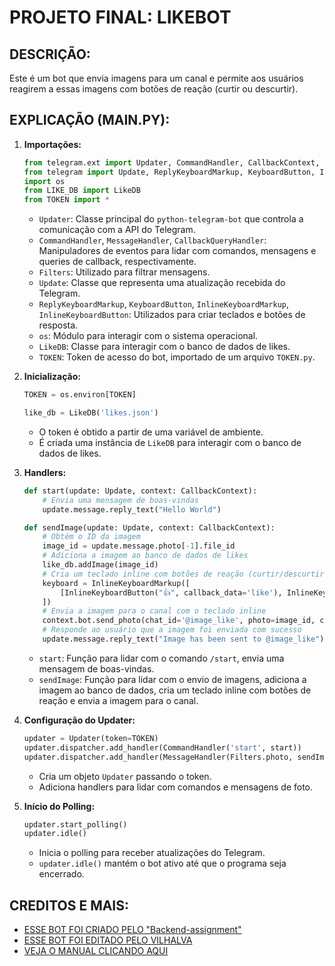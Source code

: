 # PROJETO FINAL: LIKEBOT
## DESCRIÇÃO:
Este é um bot que envia imagens para um canal e permite aos usuários reagirem a essas imagens com botões de reação (curtir ou descurtir).

## EXPLICAÇÃO (MAIN.PY):
1. **Importações:**
   ```python
   from telegram.ext import Updater, CommandHandler, CallbackContext, MessageHandler, Filters, CallbackQueryHandler
   from telegram import Update, ReplyKeyboardMarkup, KeyboardButton, InlineKeyboardMarkup, InlineKeyboardButton
   import os
   from LIKE_DB import LikeDB
   from TOKEN import *
   ```
   - `Updater`: Classe principal do `python-telegram-bot` que controla a comunicação com a API do Telegram.
   - `CommandHandler`, `MessageHandler`, `CallbackQueryHandler`: Manipuladores de eventos para lidar com comandos, mensagens e queries de callback, respectivamente.
   - `Filters`: Utilizado para filtrar mensagens.
   - `Update`: Classe que representa uma atualização recebida do Telegram.
   - `ReplyKeyboardMarkup`, `KeyboardButton`, `InlineKeyboardMarkup`, `InlineKeyboardButton`: Utilizados para criar teclados e botões de resposta.
   - `os`: Módulo para interagir com o sistema operacional.
   - `LikeDB`: Classe para interagir com o banco de dados de likes.
   - `TOKEN`: Token de acesso do bot, importado de um arquivo `TOKEN.py`.

2. **Inicialização:**
   ```python
   TOKEN = os.environ[TOKEN]

   like_db = LikeDB('likes.json')
   ```
   - O token é obtido a partir de uma variável de ambiente.
   - É criada uma instância de `LikeDB` para interagir com o banco de dados de likes.

3. **Handlers:**
   ```python
   def start(update: Update, context: CallbackContext):
       # Envia uma mensagem de boas-vindas
       update.message.reply_text("Hello World")

   def sendImage(update: Update, context: CallbackContext):
       # Obtém o ID da imagem
       image_id = update.message.photo[-1].file_id
       # Adiciona a imagem ao banco de dados de likes
       like_db.addImage(image_id)
       # Cria um teclado inline com botões de reação (curtir/descurtir)
       keyboard = InlineKeyboardMarkup([
           [InlineKeyboardButton("👍", callback_data='like'), InlineKeyboardButton("👎", callback_data='dislike')]
       ])
       # Envia a imagem para o canal com o teclado inline
       context.bot.send_photo(chat_id='@image_like', photo=image_id, caption="Hello World", reply_markup=keyboard)
       # Responde ao usuário que a imagem foi enviada com sucesso
       update.message.reply_text("Image has been sent to @image_like")
   ```
   - `start`: Função para lidar com o comando `/start`, envia uma mensagem de boas-vindas.
   - `sendImage`: Função para lidar com o envio de imagens, adiciona a imagem ao banco de dados, cria um teclado inline com botões de reação e envia a imagem para o canal.

4. **Configuração do Updater:**
   ```python
   updater = Updater(token=TOKEN)
   updater.dispatcher.add_handler(CommandHandler('start', start))
   updater.dispatcher.add_handler(MessageHandler(Filters.photo, sendImage))
   ```
   - Cria um objeto `Updater` passando o token.
   - Adiciona handlers para lidar com comandos e mensagens de foto.

5. **Início do Polling:**
   ```python
   updater.start_polling()
   updater.idle()
   ```
   - Inicia o polling para receber atualizações do Telegram.
   - `updater.idle()` mantém o bot ativo até que o programa seja encerrado.

## CREDITOS E MAIS:
* [ESSE BOT FOI CRIADO PELO "Backend-assignment"](https://github.com/Backend-assignment/LikeBot)
* [ESSE BOT FOI EDITADO PELO VILHALVA](https://github.com/VILHALVA)
* [VEJA O MANUAL CLICANDO AQUI](./MANUAL.md)
